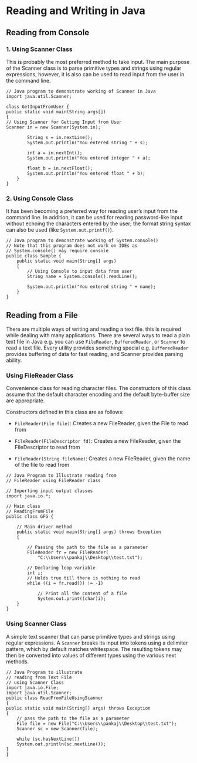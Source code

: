 # Reading and Writing in Java

## Reading from Console

### 1. Using Scanner Class

This is probably the most preferred method to take input. 
The main purpose of the Scanner class is to parse 
primitive types and strings using regular expressions, 
however, it is also can be used to read input from the 
user in the command line. 
```
// Java program to demonstrate working of Scanner in Java
import java.util.Scanner;

class GetInputFromUser {
public static void main(String args[])
{
// Using Scanner for Getting Input from User
Scanner in = new Scanner(System.in);

		String s = in.nextLine();
		System.out.println("You entered string " + s);

		int a = in.nextInt();
		System.out.println("You entered integer " + a);

		float b = in.nextFloat();
		System.out.println("You entered float " + b);
	}
}
```

### 2. Using Console Class

It has been becoming a preferred way for reading 
user’s input from the command line. In addition, 
it can be used for reading password-like input 
without echoing the characters entered by the user; 
the format string syntax can also be used 
(like `System.out.printf()`). 

```
// Java program to demonstrate working of System.console()
// Note that this program does not work on IDEs as
// System.console() may require console
public class Sample {
	public static void main(String[] args)
	{
		// Using Console to input data from user
		String name = System.console().readLine();

		System.out.println("You entered string " + name);
	}
}
```

## Reading from a File

There are multiple ways of writing and reading a text 
file. this is required while dealing with many 
applications. There are several ways to read a 
plain text file in Java e.g. you can use `FileReader`, 
`BufferedReader`, or `Scanner` to read a text file. 
Every utility provides something special e.g. 
`BufferedReader` provides buffering of data for fast 
reading, and Scanner provides parsing ability.

### Using FileReader Class

Convenience class for reading character files. 
The constructors of this class assume that the 
default character encoding and the default byte-buffer 
size are appropriate.

Constructors defined in this class are as follows:

* `FileReader(File file)`: Creates a new FileReader, 
given the File to read from


* `FileReader(FileDescriptor fd)`: Creates a new 
FileReader, given the FileDescriptor to read from


* `FileReader(String fileName)`: Creates a new FileReader, 
given the name of the file to read from

```
// Java Program to Illustrate reading from
// FileReader using FileReader class

// Importing input output classes
import java.io.*;

// Main class
// ReadingFromFile
public class GFG {

	// Main driver method
	public static void main(String[] args) throws Exception
	{

		// Passing the path to the file as a parameter
		FileReader fr = new FileReader(
			"C:\\Users\\pankaj\\Desktop\\test.txt");

		// Declaring loop variable
		int i;
		// Holds true till there is nothing to read
		while ((i = fr.read()) != -1)

			// Print all the content of a file
			System.out.print((char)i);
	}
}
```

### Using Scanner Class

A simple text scanner that can parse primitive types 
and strings using regular expressions. A `Scanner`
breaks its input into tokens using a delimiter pattern, 
which by default matches whitespace. The resulting 
tokens may then be converted into values of different 
types using the various next methods.

```
// Java Program to illustrate
// reading from Text File
// using Scanner Class
import java.io.File;
import java.util.Scanner;
public class ReadFromFileUsingScanner
{
public static void main(String[] args) throws Exception
{
	// pass the path to the file as a parameter
	File file = new File("C:\\Users\\pankaj\\Desktop\\test.txt");
	Scanner sc = new Scanner(file);

	while (sc.hasNextLine())
	System.out.println(sc.nextLine());
}
}

```
